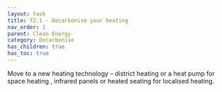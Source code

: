 ```yaml
---
layout: task
title: T2.1 - Decarbonise your heating
nav_order: 1
parent: Clean Energy
category: Decarbonise 
has_children: true
has_toc: true
---
```


Move to a new heating technology – district heating or a heat pump for space heating , infrared panels or heated seating for localised heating.  

